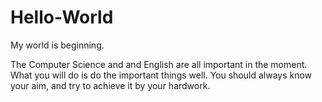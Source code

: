 # Hello-World
My world is beginning.

The Computer Science and and English are all important in the moment.
What you will do is do the important things well.
You should always know your aim, and try to achieve it by your hardwork.
